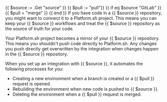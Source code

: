 {{ $source := .Get "source" }}
{{ $pull := "pull"}}
{{ if eq $source "GitLab" }}
  {{ $pull = "merge" }}
{{ end }}
If you have code in a {{ $source }} repository, you might want to connect it to a Platform.sh project.
This means you can keep your {{ $source }} workflows
and treat the {{ $source }} repository as the source of truth for your code.

Your Platform.sh project becomes a mirror of your {{ $source }} repository.
This means you shouldn't push code directly to Platform.sh.
Any changes you push directly get overwritten by the integration when changes happen in the {{ $source }} repository.

When you set up an integration with {{ $source }},
it automates the following processes for you:

- Creating a new environment when a branch is created or a {{ $pull }} request is opened.
- Rebuilding the environment when new code is pushed to {{ $source }}.
- Deleting the environment when a {{ $pull }} request is merged.
